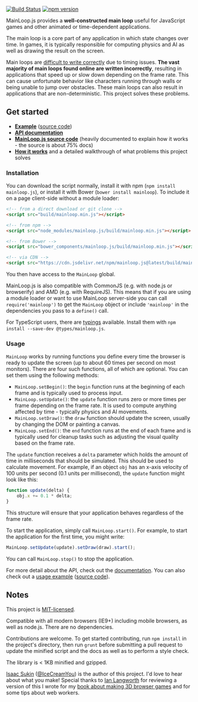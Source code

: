 [![Build Status](https://travis-ci.org/IceCreamYou/MainLoop.js.svg?branch=gh-pages)](https://travis-ci.org/IceCreamYou/MainLoop.js) [![npm version](https://badge.fury.io/js/mainloop.js.svg)](https://www.npmjs.com/package/mainloop.js)

MainLoop.js provides a **well-constructed main loop** useful for JavaScript
games and other animated or time-dependent applications.

The main loop is a core part of any application in which state changes over
time. In games, it is typically responsible for computing physics and AI as
well as drawing the result on the screen.

Main loops are
[difficult to write correctly](http://www.isaacsukin.com/news/2015/01/detailed-explanation-javascript-game-loops-and-timing)
due to timing issues. **The vast majority of main loops found online are
written incorrectly**, resulting in applications that speed up or slow down
depending on the frame rate. This can cause unfortunate behavior like
characters running through walls or being unable to jump over obstacles. These
main loops can also result in applications that are non-deterministic. This
project solves these problems.

## Get started

 - **[Example](http://icecreamyou.github.com/MainLoop.js/demo/)**
   ([source code](https://github.com/IceCreamYou/MainLoop.js/blob/gh-pages/demo/index.html))
 - **[API documentation](http://icecreamyou.github.com/MainLoop.js/docs/#!/api/MainLoop)**
 - **[MainLoop.js source code](https://github.com/IceCreamYou/MainLoop.js/blob/gh-pages/src/mainloop.js)**
   (heavily documented to explain how it works - the source is about 75% docs)
 - **[How it works](http://www.isaacsukin.com/news/2015/01/detailed-explanation-javascript-game-loops-and-timing)**
   and a detailed walkthrough of what problems this project solves

### Installation

You can download the script normally, install it with npm
(`npm install mainloop.js`), or install it with Bower
(`bower install mainloop`). To include it on a page client-side without a
module loader:

```html
<!-- from a direct download or git clone -->
<script src="build/mainloop.min.js"></script>

<!-- from npm -->
<script src="node_modules/mainloop.js/build/mainloop.min.js"></script>

<!-- from Bower -->
<script src="bower_components/mainloop.js/build/mainloop.min.js"></script>

<!-- via CDN -->
<script src="https://cdn.jsdelivr.net/npm/mainloop.js@latest/build/mainloop.min.js"></script>
```

You then have access to the `MainLoop` global.

MainLoop.js is also compatible with CommonJS (e.g. with node.js or
browserify) and AMD (e.g. with RequireJS). This means that if you are using
a module loader or want to use MainLoop server-side you can call
`require('mainloop')` to get the `MainLoop` object or include `'mainloop'` in
the dependencies you pass to a `define()` call.

For TypeScript users, there are
[typings](https://www.npmjs.com/package/@types/mainloop.js)
available. Install them with `npm install --save-dev @types/mainloop.js`.

### Usage

`MainLoop` works by running functions you define every time the browser is
ready to update the screen (up to about 60 times per second on most monitors).
There are four such functions, all of which are optional. You can set them
using the following methods:

 - `MainLoop.setBegin()`: the `begin` function runs at the beginning of each
   frame and is typically used to process input.
 - `MainLoop.setUpdate()`: the `update` function runs zero or more times per
   frame depending on the frame rate. It is used to compute anything affected
   by time - typically physics and AI movements.
 - `MainLoop.setDraw()`: the `draw` function should update the screen, usually
   by changing the DOM or painting a canvas.
 - `MainLoop.setEnd()`: the `end` function runs at the end of each frame and is
   typically used for cleanup tasks such as adjusting the visual quality based
   on the frame rate.

The `update` function receives a `delta` parameter which holds the amount of
time in milliseconds that should be simulated. This should be used to calculate
movement. For example, if an object `obj` has an x-axis velocity of 100 units
per second (0.1 units per millisecond), the `update` function might look like
this:

```javascript
function update(delta) {
    obj.x += 0.1 * delta;
}
```

This structure will ensure that your application behaves regardless of the
frame rate.

To start the application, simply call `MainLoop.start()`. For example, to start
the application for the first time, you might write:

```javascript
MainLoop.setUpdate(update).setDraw(draw).start();
```

You can call `MainLoop.stop()` to stop the application.

For more detail about the API, check out the
[documentation](http://icecreamyou.github.com/MainLoop.js/docs/#!/api/MainLoop).
You can also check out a
[usage example](http://icecreamyou.github.com/MainLoop.js/demo/)
([source code](https://github.com/IceCreamYou/MainLoop.js/blob/gh-pages/demo/index.html)).

## Notes

This project is
[MIT-licensed](https://github.com/IceCreamYou/MainLoop.js/blob/gh-pages/LICENSE.txt).

Compatible with all modern browsers (IE9+) including mobile browsers, as well
as node.js. There are no dependencies.

Contributions are welcome. To get started contributing, run `npm install` in
the project's directory, then run `grunt` before submitting a pull request to
update the minified script and the docs as well as to perform a style check.

The library is < 1KB minified and gzipped.

[Isaac Sukin](http://www.isaacsukin.com/)
([@IceCreamYou](https://twitter.com/IceCreamYou)) is the author of this
project. I'd love to hear about what you make! Special thanks to
[Ian Langworth](https://github.com/statico) for reviewing a version of this I
wrote for my
[book about making 3D browser games](http://www.packtpub.com/game-development-with-three-js/book)
and for some tips about web workers.
